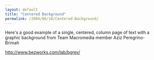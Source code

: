 ```yaml
---
layout: default
title: "Centered Background"
permalink: /2004/06/10/Centered-Background/
---
```


<P>Here's a good example of a single, centered,&nbsp;column page of text with a graphic background from Team Macromedia member Aziz Peregrino-Brimah</P>
<P><A class="" href="http://www.bezworks.com/lab/bgrev/" target=_blank>http://www.bezworks.com/lab/bgrev/</A></P>